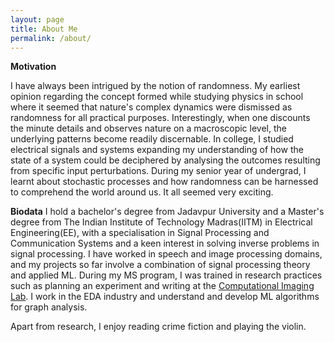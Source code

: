 ```yaml
---
layout: page
title: About Me
permalink: /about/
---
```


**Motivation**

I have always been intrigued by the notion of randomness. My earliest opinion regarding the concept formed while studying physics in school where it seemed that nature's complex dynamics were dismissed as randomness for all practical purposes. Interestingly, when one discounts the minute details and observes nature on a macroscopic level, the underlying patterns become readily discernable.  In college, I studied electrical signals and systems expanding my understanding of how the state of a system could be deciphered by analysing the outcomes resulting from specific input perturbations. During my senior year of undergrad, I learnt about stochastic processes and how randomness can be harnessed to comprehend the world around us. It all seemed very exciting. 

**Biodata**
I hold a bachelor's degree from Jadavpur University and a Master's degree from The Indian Institute of Technology Madras(IITM) in Electrical Engineering(EE), with a specialisation in Signal Processing and Communication Systems and a keen interest in solving inverse problems in signal processing. I have worked in speech and image processing domains, and my projects so far involve a combination of signal processing theory and applied ML. During my MS program, I was trained in research practices such as planning an experiment and writing at the [Computational Imaging Lab](https://www.ee.iitm.ac.in/comp_photolab/). I work in the EDA industry and understand and develop ML algorithms for graph analysis.

Apart from research, I enjoy reading crime fiction and playing the violin.


